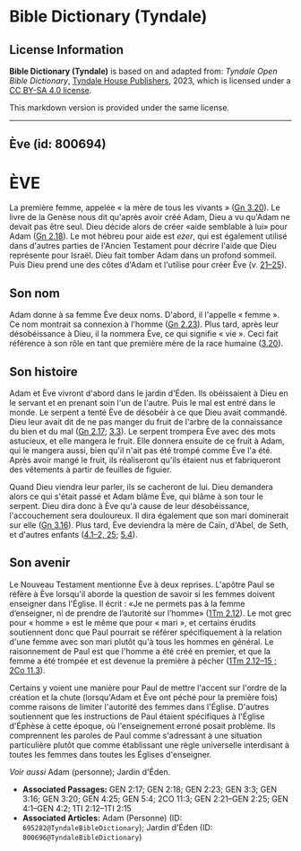 # Bible Dictionary (Tyndale)

## License Information

**Bible Dictionary (Tyndale)** is based on and adapted from: _Tyndale Open Bible Dictionary_, [Tyndale House Publishers](https://tyndaleopenresources.com/), 2023, which is licensed under a [CC BY-SA 4.0 license](https://creativecommons.org/licenses/by-sa/4.0/legalcode.en).

This markdown version is provided under the same license.



--------------------------------

## Ève (id: 800694)

ÈVE
===

La première femme, appelée « la mère de tous les vivants » ([Gn 3\.20](https://ref.ly/Gen3:20)). Le livre de la Genèse nous dit qu'après avoir créé Adam, Dieu a vu qu'Adam ne devait pas être seul. Dieu décide alors de créer «aide semblable à lui» pour Adam ([Gn 2\.18](https://ref.ly/Gen2:18)). Le mot hébreu pour aide est *ezer*, qui est également utilisé dans d'autres parties de l'Ancien Testament pour décrire l'aide que Dieu représente pour Israël. Dieu fait tomber Adam dans un profond sommeil. Puis Dieu prend une des côtes d'Adam et l'utilise pour créer Ève (v. [21–25](https://ref.ly/Gen2:21-Gen2:25)).

Son nom
-------

Adam donne à sa femme Ève deux noms. D'abord, il l'appelle « femme ». Ce nom montrait sa connexion à l'homme ([Gn 2\.23](https://ref.ly/Gen2:23)). Plus tard, après leur désobéissance à Dieu, il la nommera Ève, ce qui signifie « vie ». Ceci fait référence à son rôle en tant que première mère de la race humaine ([3\.20](https://ref.ly/Gen3:20)).

Son histoire
------------

Adam et Ève vivront d'abord dans le jardin d'Éden. Ils obéissaient à Dieu en le servant et en prenant soin l'un de l'autre. Puis le mal est entré dans le monde. Le serpent a tenté Ève de désobéir à ce que Dieu avait commandé. Dieu leur avait dit de ne pas manger du fruit de l'arbre de la connaissance du bien et du mal ([Gn 2\.17](https://ref.ly/Gen2:17); [3\.3](https://ref.ly/Gen3:3)). Le serpent trompera Ève avec des mots astucieux, et elle mangera le fruit. Elle donnera ensuite de ce fruit à Adam, qui le mangera aussi, bien qu'il n'ait pas été trompé comme Ève l'a été. Après avoir mangé le fruit, ils réaliseront qu'ils étaient nus et fabriqueront des vêtements à partir de feuilles de figuier.

Quand Dieu viendra leur parler, ils se cacheront de lui. Dieu demandera alors ce qui s'était passé et Adam blâme Ève, qui blâme à son tour le serpent. Dieu dira donc à Ève qu'à cause de leur désobéissance, l'accouchement sera douloureux. Il dira également que son mari dominerait sur elle ([Gn 3\.16](https://ref.ly/Gen3:16)). Plus tard, Ève deviendra la mère de Caïn, d'Abel, de Seth, et d'autres enfants ([4\.1–2, 25](https://ref.ly/Gen4:1-Gen4:2,Gen4:25); [5\.4](https://ref.ly/Gen5:4)).

Son avenir
----------

Le Nouveau Testament mentionne Ève à deux reprises. L'apôtre Paul se réfère à Ève lorsqu'il aborde la question de savoir si les femmes doivent enseigner dans l'Église. Il écrit : «Je ne permets pas à la femme d’enseigner, ni de prendre de l’autorité sur l’homme» ([1Tm 2\.12](https://ref.ly/1Tim2:12)). Le mot grec pour « homme » est le même que pour « mari », et certains érudits soutiennent donc que Paul pourrait se référer spécifiquement à la relation d'une femme avec son mari plutôt qu'à tous les hommes en général. Le raisonnement de Paul est que l'homme a été créé en premier, et que la femme a été trompée et est devenue la première à pécher ([1Tm 2\.12–15 ;](https://ref.ly/1Tim2:12-1Tim2:15) [2Co 11\.3](https://ref.ly/2Cor11:3)).

Certains y voient une manière pour Paul de mettre l'accent sur l'ordre de la création et la chute (lorsqu'Adam et Ève ont péché pour la première fois) comme raisons de limiter l'autorité des femmes dans l'Église. D'autres soutiennent que les instructions de Paul étaient spécifiques à l'Église d'Éphèse à cette époque, où l'enseignement erroné posait problème. Ils comprennent les paroles de Paul comme s'adressant à une situation particulière plutôt que comme établissant une règle universelle interdisant à toutes les femmes dans toutes les Églises d'enseigner.

*Voir aussi* Adam (personne); Jardin d'Éden.

* **Associated Passages:** GEN 2:17; GEN 2:18; GEN 2:23; GEN 3:3; GEN 3:16; GEN 3:20; GEN 4:25; GEN 5:4; 2CO 11:3; GEN 2:21–GEN 2:25; GEN 4:1–GEN 4:2; 1TI 2:12–1TI 2:15
* **Associated Articles:** Adam (Personne) (ID: `695282@TyndaleBibleDictionary`); Jardin d'Éden (ID: `800696@TyndaleBibleDictionary`)

